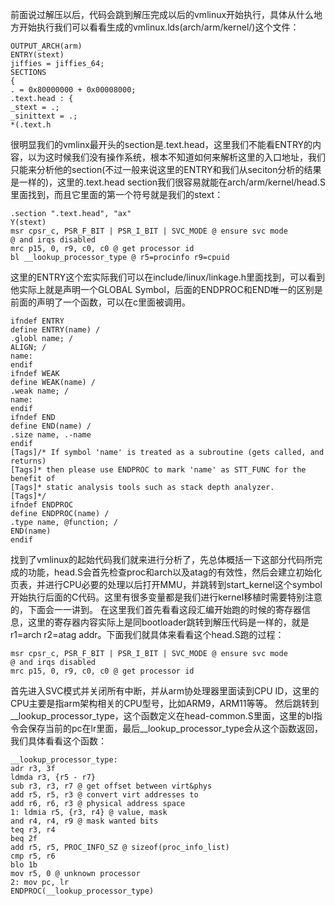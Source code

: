 前面说过解压以后，代码会跳到解压完成以后的vmlinux开始执行，具体从什么地方开始执行我们可以看看生成的vmlinux.lds(arch/arm/kernel/)这个文件：
```  
OUTPUT_ARCH(arm) 
ENTRY(stext) 
jiffies = jiffies_64; 
SECTIONS 
{ 
. = 0x80000000 + 0x00008000; 
.text.head : { 
_stext = .; 
_sinittext = .; 
*(.text.h 
```
很明显我们的vmlinx最开头的section是.text.head，这里我们不能看ENTRY的内容，以为这时候我们没有操作系统，根本不知道如何来解析这里的入口地址，我们只能来分析他的section(不过一般来说这里的ENTRY和我们从seciton分析的结果是一样的)，这里的.text.head section我们很容易就能在arch/arm/kernel/head.S里面找到，而且它里面的第一个符号就是我们的stext：
```  
.section ".text.head", "ax" 
Y(stext) 
msr cpsr_c, PSR_F_BIT | PSR_I_BIT | SVC_MODE @ ensure svc mode 
@ and irqs disabled 
mrc p15, 0, r9, c0, c0 @ get processor id 
bl __lookup_processor_type @ r5=procinfo r9=cpuid 
```
这里的ENTRY这个宏实际我们可以在include/linux/linkage.h里面找到，可以看到他实际上就是声明一个GLOBAL Symbol，后面的ENDPROC和END唯一的区别是前面的声明了一个函数，可以在c里面被调用。
```  
ifndef ENTRY 
define ENTRY(name) / 
.globl name; / 
ALIGN; / 
name: 
endif 
ifndef WEAK 
define WEAK(name) / 
.weak name; / 
name: 
endif 
ifndef END 
define END(name) / 
.size name, .-name 
endif 
[Tags]/* If symbol 'name' is treated as a subroutine (gets called, and returns) 
[Tags]* then please use ENDPROC to mark 'name' as STT_FUNC for the benefit of 
[Tags]* static analysis tools such as stack depth analyzer. 
[Tags]*/ 
ifndef ENDPROC 
define ENDPROC(name) / 
.type name, @function; / 
END(name) 
endif 
```
找到了vmlinux的起始代码我们就来进行分析了，先总体概括一下这部分代码所完成的功能，head.S会首先检查proc和arch以及atag的有效性，然后会建立初始化页表，并进行CPU必要的处理以后打开MMU，并跳转到start_kernel这个symbol开始执行后面的C代码。这里有很多变量都是我们进行kernel移植时需要特别注意的，下面会一一讲到。
在这里我们首先看看这段汇编开始跑的时候的寄存器信息，这里的寄存器内容实际上是同bootloader跳转到解压代码是一样的，就是r1=arch  r2=atag addr。下面我们就具体来看看这个head.S跑的过程：
```  
msr cpsr_c, PSR_F_BIT | PSR_I_BIT | SVC_MODE @ ensure svc mode 
@ and irqs disabled 
mrc p15, 0, r9, c0, c0 @ get processor id 
```
首先进入SVC模式并关闭所有中断，并从arm协处理器里面读到CPU ID，这里的CPU主要是指arm架构相关的CPU型号，比如ARM9，ARM11等等。
然后跳转到__lookup_processor_type，这个函数定义在head-common.S里面，这里的bl指令会保存当前的pc在lr里面，最后__lookup_processor_type会从这个函数返回，我们具体看看这个函数：
```  
__lookup_processor_type: 
adr r3, 3f
ldmda r3, {r5 - r7} 
sub r3, r3, r7 @ get offset between virt&phys 
add r5, r5, r3 @ convert virt addresses to 
add r6, r6, r3 @ physical address space 
1: ldmia r5, {r3, r4} @ value, mask 
and r4, r4, r9 @ mask wanted bits 
teq r3, r4 
beq 2f
add r5, r5, PROC_INFO_SZ @ sizeof(proc_info_list) 
cmp r5, r6 
blo 1b 
mov r5, 0 @ unknown processor 
2: mov pc, lr 
ENDPROC(__lookup_processor_type) 
```